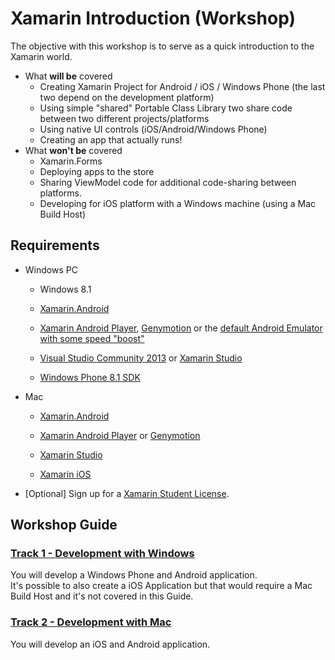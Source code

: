 # Xamarin Introduction (Workshop)
The objective with this workshop is to serve as a quick introduction to the Xamarin world.

* What **will be** covered
	* Creating Xamarin Project for Android / iOS / Windows Phone (the last two depend on the development platform)
	* Using simple "shared" Portable Class Library two share code between two different projects/platforms
	* Using native UI controls (iOS/Android/Windows Phone)
	* Creating an app that actually runs!
* What **won't be** covered
	* Xamarin.Forms
	* Deploying apps to the store
	* Sharing ViewModel code for additional code-sharing between platforms.
	* Developing for iOS platform with a Windows machine (using a Mac Build Host)



## Requirements ##

* Windows PC

	* Windows 8.1

	* [Xamarin.Android](http://developer.xamarin.com/guides/android/getting_started/installation/windows/ "Xamarin.Android")

	* [Xamarin Android Player](https://xamarin.com/android-player "Xamarin Android Player"), [Genymotion](https://www.genymotion.com/#%21/ "Genymotion") or the [default Android Emulator with some speed "boost"](http://developer.xamarin.com/guides/android/getting_started/installation/accelerating_android_emulators/)
		

	* [Visual Studio Community 2013](https://www.visualstudio.com/en-us/news/vs2013-community-vs.aspx "Visual Studio Community 2013") or [Xamarin Studio](http://xamarin.com/download "Xamarin Studio")

	* [Windows Phone 8.1 SDK](https://dev.windows.com/en-us/develop/downloads "Windows Phone 8.1 SDK")
	
* Mac

	* [Xamarin.Android](http://developer.xamarin.com/guides/android/getting_started/installation/mac/ "Xamarin.Android")

	* [Xamarin Android Player](https://xamarin.com/android-player "Xamarin Android Player") or [Genymotion](https://www.genymotion.com/#%21/ "Genymotion")
		

	* [Xamarin Studio](http://xamarin.com/download "Xamarin Studio")

	* [Xamarin iOS](http://developer.xamarin.com/guides/ios/getting_started/installation/mac/)


* [Optional] Sign up for a [Xamarin Student License](https://xamarin.com/student).


## Workshop Guide ##

### [Track 1 - Development with Windows](Guide-Windows.md) ###
You will develop a Windows Phone and Android application.  
It's possible to also create a iOS Application but that would require a Mac Build Host and it's not covered in this Guide.


### [Track 2 - Development with Mac](Guide-Mac.md) ###
You will develop an iOS and Android application.  
